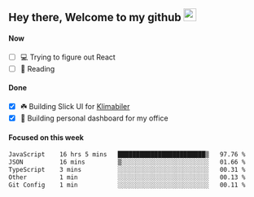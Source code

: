 ## Hey there, Welcome to my github <img src="https://media.giphy.com/media/hvRJCLFzcasrR4ia7z/giphy.gif" width="25px">

#### Now
- [ ] 💻 Trying to figure out React
- [ ] 📕 Reading

#### Done
- [x] ☘️ Building Slick UI for [Klimabiler](https://klimabiler.dk)
- [x] 🚀 Building personal dashboard for my office
 
 #### Focused on this week
<!--START_SECTION:waka-->

```txt
JavaScript    16 hrs 5 mins   ████████████████████████▒   97.76 %
JSON          16 mins         ▒░░░░░░░░░░░░░░░░░░░░░░░░   01.66 %
TypeScript    3 mins          ░░░░░░░░░░░░░░░░░░░░░░░░░   00.31 %
Other         1 min           ░░░░░░░░░░░░░░░░░░░░░░░░░   00.13 %
Git Config    1 min           ░░░░░░░░░░░░░░░░░░░░░░░░░   00.11 %
```

<!--END_SECTION:waka-->

